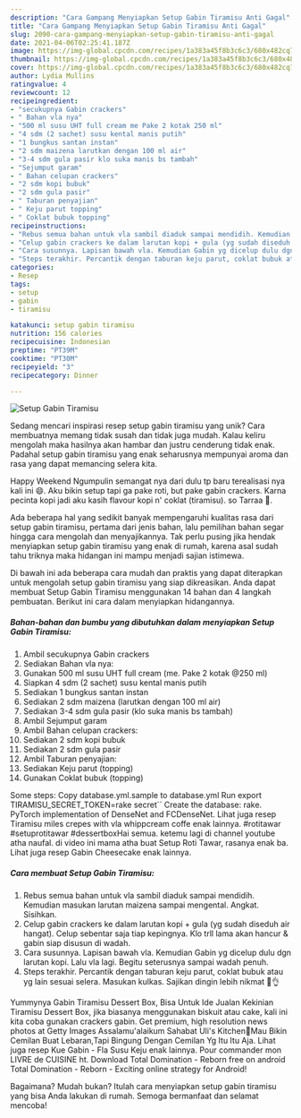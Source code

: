 ```yaml
---
description: "Cara Gampang Menyiapkan Setup Gabin Tiramisu Anti Gagal"
title: "Cara Gampang Menyiapkan Setup Gabin Tiramisu Anti Gagal"
slug: 2090-cara-gampang-menyiapkan-setup-gabin-tiramisu-anti-gagal
date: 2021-04-06T02:25:41.187Z
image: https://img-global.cpcdn.com/recipes/1a383a45f8b3c6c3/680x482cq70/setup-gabin-tiramisu-foto-resep-utama.jpg
thumbnail: https://img-global.cpcdn.com/recipes/1a383a45f8b3c6c3/680x482cq70/setup-gabin-tiramisu-foto-resep-utama.jpg
cover: https://img-global.cpcdn.com/recipes/1a383a45f8b3c6c3/680x482cq70/setup-gabin-tiramisu-foto-resep-utama.jpg
author: Lydia Mullins
ratingvalue: 4
reviewcount: 12
recipeingredient:
- "secukupnya Gabin crackers"
- " Bahan vla nya"
- "500 ml susu UHT full cream me Pake 2 kotak 250 ml"
- "4 sdm (2 sachet) susu kental manis putih"
- "1 bungkus santan instan"
- "2 sdm maizena larutkan dengan 100 ml air"
- "3-4 sdm gula pasir klo suka manis bs tambah"
- "Sejumput garam"
- " Bahan celupan crackers"
- "2 sdm kopi bubuk"
- "2 sdm gula pasir"
- " Taburan penyajian"
- " Keju parut topping"
- " Coklat bubuk topping"
recipeinstructions:
- "Rebus semua bahan untuk vla sambil diaduk sampai mendidih. Kemudian masukan larutan maizena sampai mengental. Angkat. Sisihkan."
- "Celup gabin crackers ke dalam larutan kopi + gula (yg sudah diseduh air hangat). Celup sebentar saja tiap kepingnya. Klo trll lama akan hancur &amp; gabin siap disusun di wadah."
- "Cara susunnya. Lapisan bawah vla. Kemudian Gabin yg dicelup dulu dgn larutan kopi. Lalu vla lagi. Begitu seterusnya sampai wadah penuh."
- "Steps terakhir. Percantik dengan taburan keju parut, coklat bubuk atau yg lain sesuai selera. Masukan kulkas. Sajikan dingin lebih nikmat 🤗👌"
categories:
- Resep
tags:
- setup
- gabin
- tiramisu

katakunci: setup gabin tiramisu 
nutrition: 156 calories
recipecuisine: Indonesian
preptime: "PT39M"
cooktime: "PT30M"
recipeyield: "3"
recipecategory: Dinner

---
```



![Setup Gabin Tiramisu](https://img-global.cpcdn.com/recipes/1a383a45f8b3c6c3/680x482cq70/setup-gabin-tiramisu-foto-resep-utama.jpg)

Sedang mencari inspirasi resep setup gabin tiramisu yang unik? Cara membuatnya memang tidak susah dan tidak juga mudah. Kalau keliru mengolah maka hasilnya akan hambar dan justru cenderung tidak enak. Padahal setup gabin tiramisu yang enak seharusnya mempunyai aroma dan rasa yang dapat memancing selera kita.

Happy Weekend Ngumpulin semangat nya dari dulu tp baru terealisasi nya kali ini 😄. Aku bikin setup tapi ga pake roti, but pake gabin crackers. Karna pecinta kopi jadi aku kasih flavour kopi n&#39; coklat (tiramisu). so Tarraa 🤗.

Ada beberapa hal yang sedikit banyak mempengaruhi kualitas rasa dari setup gabin tiramisu, pertama dari jenis bahan, lalu pemilihan bahan segar hingga cara mengolah dan menyajikannya. Tak perlu pusing jika hendak menyiapkan setup gabin tiramisu yang enak di rumah, karena asal sudah tahu triknya maka hidangan ini mampu menjadi sajian istimewa.


Di bawah ini ada beberapa cara mudah dan praktis yang dapat diterapkan untuk mengolah setup gabin tiramisu yang siap dikreasikan. Anda dapat membuat Setup Gabin Tiramisu menggunakan 14 bahan dan 4 langkah pembuatan. Berikut ini cara dalam menyiapkan hidangannya.

<!--inarticleads1-->

##### Bahan-bahan dan bumbu yang dibutuhkan dalam menyiapkan Setup Gabin Tiramisu:

1. Ambil secukupnya Gabin crackers
1. Sediakan  Bahan vla nya:
1. Gunakan 500 ml susu UHT full cream (me. Pake 2 kotak @250 ml)
1. Siapkan 4 sdm (2 sachet) susu kental manis putih
1. Sediakan 1 bungkus santan instan
1. Sediakan 2 sdm maizena (larutkan dengan 100 ml air)
1. Sediakan 3-4 sdm gula pasir (klo suka manis bs tambah)
1. Ambil Sejumput garam
1. Ambil  Bahan celupan crackers:
1. Sediakan 2 sdm kopi bubuk
1. Sediakan 2 sdm gula pasir
1. Ambil  Taburan penyajian:
1. Sediakan  Keju parut (topping)
1. Gunakan  Coklat bubuk (topping)


Some steps: Copy database.yml.sample to database.yml Run export TIRAMISU_SECRET_TOKEN=rake secret`` Create the database: rake. PyTorch implementation of DenseNet and FCDenseNet. Lihat juga resep Tiramisu miles crepes with vla whippcream coffe enak lainnya. #rotitawar #setuprotitawar #dessertboxHai semua. ketemu lagi di channel youtube atha naufal. di video ini mama atha buat Setup Roti Tawar, rasanya enak ba. Lihat juga resep Gabin Cheesecake enak lainnya. 

<!--inarticleads2-->

##### Cara membuat Setup Gabin Tiramisu:

1. Rebus semua bahan untuk vla sambil diaduk sampai mendidih. Kemudian masukan larutan maizena sampai mengental. Angkat. Sisihkan.
1. Celup gabin crackers ke dalam larutan kopi + gula (yg sudah diseduh air hangat). Celup sebentar saja tiap kepingnya. Klo trll lama akan hancur &amp; gabin siap disusun di wadah.
1. Cara susunnya. Lapisan bawah vla. Kemudian Gabin yg dicelup dulu dgn larutan kopi. Lalu vla lagi. Begitu seterusnya sampai wadah penuh.
1. Steps terakhir. Percantik dengan taburan keju parut, coklat bubuk atau yg lain sesuai selera. Masukan kulkas. Sajikan dingin lebih nikmat 🤗👌


Yummynya Gabin Tiramisu Dessert Box, Bisa Untuk Ide Jualan Kekinian Tiramisu Dessert Box, jika biasanya menggunakan biskuit atau cake, kali ini kita coba gunakan crackers gabin. Get premium, high resolution news photos at Getty Images Assalamu&#39;alaikum Sahabat Uli&#39;s Kitchen🤗Mau Bikin Cemilan Buat Lebaran,Tapi Bingung Dengan Cemilan Yg Itu Itu Aja. Lihat juga resep Kue Gabin - Fla Susu Keju enak lainnya. Pour commander mon LIVRE de CUISINE ht. Download Total Domination - Reborn free on android Total Domination - Reborn - Exciting online strategy for Android! 

Bagaimana? Mudah bukan? Itulah cara menyiapkan setup gabin tiramisu yang bisa Anda lakukan di rumah. Semoga bermanfaat dan selamat mencoba!
